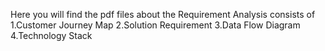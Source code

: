 Here you will find the pdf files about the Requirement Analysis consists of
1.Customer Journey Map
2.Solution Requirement
3.Data Flow Diagram
4.Technology Stack
